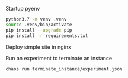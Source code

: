 Startup pyenv

```bash
python3.7 -m venv .venv
source .venv/bin/activate
pip install --upgrade pip
pip install -r requirements.txt
```

Deploy simple site in nginx

Run an experiment to terminate an instance

```bash
chaos run terminate_instance/experiment.json
```
